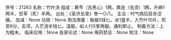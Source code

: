 序号：21263
名称：竹叶汤
组成：黄芩（去黑心）1两，黄连（去须）1两，升麻1两半，甘草（炙）半两。
出处：《圣济总录》卷一○八。
主治：时气病后目赤涩痛。
加减：None
功效：None
用法用量：每服5钱匕，水1盏半，入竹叶10片，煎至8分，去滓，入芒消半钱匕，温服，如人行5里再服。通利即止。
制备方法：上为粗末。
临床应用：None
各家论述：None
用药禁忌：None
附注：None
